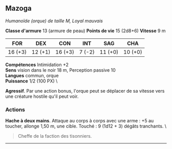 ## Mazoga

_Humanoïde (orque) de taille M, Loyal mauvais_

**Classe d'armure** 13 (armure de peau)
**Points de vie** 15 (2d8+6)
**Vitesse** 9 m

| **FOR** | **DEX** | **CON**     | **INT** | **SAG** | **CHA** |
|---------|---------|-------------|---------|---------|---------|
| 16 (+3) | 12 (+1) | 16 (+3)     | 7 (-2)  | 11 (+0) | 10 (+0) |

**Compétences** Intimidation +2 \
**Sens** vision dans le noir 18 m, Perception passive 10 \
**Langues** commun, orque \
**Puissance** 1/2 (100 PX) \

**Agressif**. Par une action bonus, l'orque peut se déplacer de sa vitesse vers une créature hostile qu'il peut voir.

### Actions

**Hache à deux mains**. Attaque au corps à corps avec une arme : +5 au toucher, allonge 1,50 m, une cible. Touché : 9 (1d12 + 3) dégâts tranchants. \

> Cheffe de la faction des tisonniers.

--------------------------------------------------------------------------------